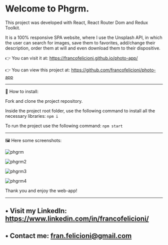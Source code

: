 # Welcome to Phgrm.

This project was developed with React, React Router Dom and Redux Toolkit.

It is a 100% responsive SPA website, where I use the Unsplash API, in which the user can search for images, save them to favorites, add/change their description, order them at will and even download them to their dispositive.

👉 You can visit it at: https://francofelicioni.github.io/photo-app/

👉 You can view this project at: https://github.com/francofelicioni/photo-app

<hr>

🔧 How to install:

Fork and clone the project repository.

Inside the project root folder, use the following command to install all the necessary libraries: `npm i`

To run the project use the following command: `npm start`

<hr>

🖼️ Here some screenshots:

![phgrm](https://user-images.githubusercontent.com/95261679/206666143-7c1febbc-6630-45f0-bebf-3544db4bc79c.jpg)

![phgrm2](https://user-images.githubusercontent.com/95261679/206666162-d70ef6a2-e434-4bfb-ac93-60701dd25957.jpg)

![phgrm3](https://user-images.githubusercontent.com/95261679/206666176-5584ecba-95cb-48bf-9438-44db2ed3cfe3.jpg)

![phgrm4](https://user-images.githubusercontent.com/95261679/206666185-bcb372be-1178-475f-aa65-a344bfab4870.jpg)

Thank you and enjoy the web-app!

<hr>

## • Visit my LinkedIn: https://www.linkedin.com/in/francofelicioni/
## • Contact me: fran.felicioni@gmail.com
